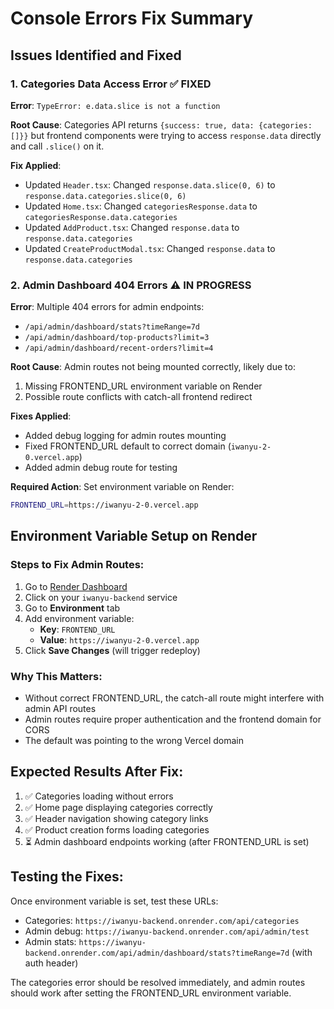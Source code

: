 # Console Errors Fix Summary

## Issues Identified and Fixed

### 1. Categories Data Access Error ✅ FIXED
**Error**: `TypeError: e.data.slice is not a function`

**Root Cause**: Categories API returns `{success: true, data: {categories: []}}` but frontend components were trying to access `response.data` directly and call `.slice()` on it.

**Fix Applied**:
- Updated `Header.tsx`: Changed `response.data.slice(0, 6)` to `response.data.categories.slice(0, 6)`
- Updated `Home.tsx`: Changed `categoriesResponse.data` to `categoriesResponse.data.categories`
- Updated `AddProduct.tsx`: Changed `response.data` to `response.data.categories`
- Updated `CreateProductModal.tsx`: Changed `response.data` to `response.data.categories`

### 2. Admin Dashboard 404 Errors ⚠️ IN PROGRESS
**Error**: Multiple 404 errors for admin endpoints:
- `/api/admin/dashboard/stats?timeRange=7d`
- `/api/admin/dashboard/top-products?limit=3`
- `/api/admin/dashboard/recent-orders?limit=4`

**Root Cause**: Admin routes not being mounted correctly, likely due to:
1. Missing FRONTEND_URL environment variable on Render
2. Possible route conflicts with catch-all frontend redirect

**Fixes Applied**:
- Added debug logging for admin routes mounting
- Fixed FRONTEND_URL default to correct domain (`iwanyu-2-0.vercel.app`)
- Added admin debug route for testing

**Required Action**: Set environment variable on Render:
```bash
FRONTEND_URL=https://iwanyu-2-0.vercel.app
```

## Environment Variable Setup on Render

### Steps to Fix Admin Routes:
1. Go to [Render Dashboard](https://dashboard.render.com)
2. Click on your `iwanyu-backend` service
3. Go to **Environment** tab
4. Add environment variable:
   - **Key**: `FRONTEND_URL`
   - **Value**: `https://iwanyu-2-0.vercel.app`
5. Click **Save Changes** (will trigger redeploy)

### Why This Matters:
- Without correct FRONTEND_URL, the catch-all route might interfere with admin API routes
- Admin routes require proper authentication and the frontend domain for CORS
- The default was pointing to the wrong Vercel domain

## Expected Results After Fix:
1. ✅ Categories loading without errors
2. ✅ Home page displaying categories correctly
3. ✅ Header navigation showing category links
4. ✅ Product creation forms loading categories
5. ⏳ Admin dashboard endpoints working (after FRONTEND_URL is set)

## Testing the Fixes:
Once environment variable is set, test these URLs:
- Categories: `https://iwanyu-backend.onrender.com/api/categories`
- Admin debug: `https://iwanyu-backend.onrender.com/api/admin/test`
- Admin stats: `https://iwanyu-backend.onrender.com/api/admin/dashboard/stats?timeRange=7d` (with auth header)

The categories error should be resolved immediately, and admin routes should work after setting the FRONTEND_URL environment variable.
